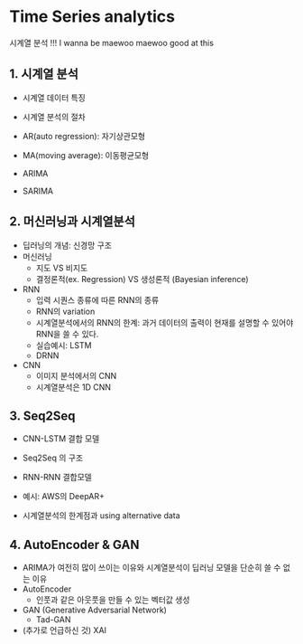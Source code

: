 # Time Series analytics
시계열 분석 !!! I wanna be maewoo maewoo good at this

## 1. 시계열 분석 
- 시계열 데이터 특징
- 시계열 분석의 절차

- AR(auto regression): 자기상관모형
- MA(moving average): 이동평균모형

- ARIMA
- SARIMA


## 2. 머신러닝과 시계열분석
- 딥러닝의 개념: 신경망 구조
- 머신러닝 
  - 지도 VS 비지도
  - 결정론적(ex. Regression) VS 생성론적 (Bayesian inference)
- RNN
  - 입력 시퀀스 종류에 따른 RNN의 종류
  - RNN의 variation
  - 시계열분석에서의 RNN의 한계: 과거 데이터의 출력이 현재를 설명할 수 있어야 RNN을 쓸 수 있다.
  - 실습예시: LSTM
  - DRNN
- CNN
  - 이미지 분석에서의 CNN
  - 시계열분석은 1D CNN


## 3. Seq2Seq
- CNN-LSTM 결합 모델
- Seq2Seq 의 구조
- RNN-RNN 결합모델
- 예시: AWS의 DeepAR+

- 시계열분석의 한계점과 using alternative data


## 4. AutoEncoder & GAN
- ARIMA가 여전히 많이 쓰이는 이유와 시계열분석이 딥러닝 모델을 단순히 쓸 수 없는 이유
- AutoEncoder
  - 인풋과 같은 아웃풋을 만들 수 있는 벡터값 생성
- GAN (Generative Adversarial Network)
  - Tad-GAN
- (추가로 언급하신 것) XAI
